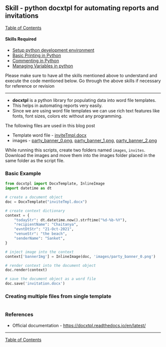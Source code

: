 ## Skill - python docxtpl for automating reports and invitations
[Table of Contents](https://nagasudhir.blogspot.com/2020/04/taming-python-table-of-contents.html)

#### Skills Required
* [Setup python development environment](https://nagasudhir.blogspot.com/2020/04/setup-python-development-environment_14.html)
* [Basic Printing in Python](https://nagasudhir.blogspot.com/2020/04/basic-printing-in-python.html)
* [Commenting in Python](https://nagasudhir.blogspot.com/2020/04/comments-in-python.html)
* [Managing Variables in python](https://nagasudhir.blogspot.com/2020/04/managing-variables-in-python.html)

Please make sure to have all the skills mentioned above to understand and execute the code mentioned below. Go through the above skills if necessary for reference or revision

<hr/>

* **docxtpl** is a python library for populating data into word file templates.
* This helps in automating reports very easily. 
* Since we are using word file templates we can use rich text features like fonts, font sizes, colors etc without any programming.

The following files are used in this blog post
* Template word file - [inviteTmpl.docx](https://github.com/nagasudhirpulla/taming_python/raw/master/blog/skills/assets/data/inviteTmpl.docx)
* images - [party_banner_0.png](https://github.com/nagasudhirpulla/taming_python/raw/master/blog/skills/assets/img/party_banner_0.png), [party_banner_1.png](https://github.com/nagasudhirpulla/taming_python/raw/master/blog/skills/assets/img/party_banner_1.png), [party_banner_2.png](https://github.com/nagasudhirpulla/taming_python/raw/master/blog/skills/assets/img/party_banner_2.png)

While running this scripts, create two folders named ```images```, ```invites```. Download the images and move them into the images folder placed in the same folder as the script file.

### Basic Example
```python
from docxtpl import DocxTemplate, InlineImage
import datetime as dt

# create a document object
doc = DocxTemplate("inviteTmpl.docx")

# create context dictionary
context = {
    "todayStr": dt.datetime.now().strftime("%d-%b-%Y"),
    "recipientName": "Chaitanya",
    "evntDtStr": "21-Oct-2021",
    "venueStr": "the beach",
    "senderName": "Sanket",
}

# inject image into the context
context['bannerImg'] = InlineImage(doc, 'images/party_banner_0.png')

# render context into the document object
doc.render(context)

# save the document object as a word file
doc.save('invitation.docx')
```

### Creating multiple files from single template
```python

``` 

### References
* Official documentation - https://docxtpl.readthedocs.io/en/latest/

<hr/>

[Table of Contents](https://nagasudhir.blogspot.com/2020/04/taming-python-table-of-contents.html)



<!--stackedit_data:
eyJoaXN0b3J5IjpbLTE4NzA3NzE2NzgsMTgzODMyNDk1NywtOD
kzOTk2MTk2LDE4NDA4NzU2NzddfQ==
-->